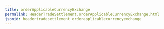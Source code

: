```yaml
---
title: orderApplicableCurrencyExchange
permalink: HeaderTradeSettlement.orderApplicableCurrencyExchange.html
jsonid: headertradesettlement_orderapplicablecurrencyexchange
---
```

